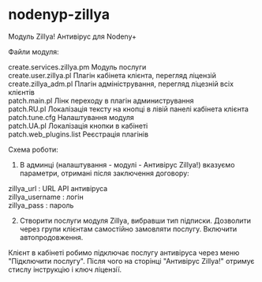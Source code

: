 # nodenyp-zillya
Модуль Zillya! Антивірус для Nodeny+

Файли модуля:

create.services.zillya.pm Модуль послуги  
create.user.zillya.pl Плагін кабінета клієнта, перегляд ліцензій  
create.zillya_adm.pl Плагін адміністрування, перегляд ліцезній всіх клієнтів  
patch.main.pl Лінк переходу в плагін администрування  
patch.RU.pl Локалізація тексту на кнопці в лівій панелі кабінета клієнта  
patch.tune.cfg Налаштування модуля  
patch.UA.pl Локалізація кнопки в кабінеті  
patch.web_plugins.list Реєстрація плагінів  

Схема роботи:

1. В админці (налаштування - модулі - Антивірус Zillya!) вказуємо параметри, отримані після заключення договору:

zillya_url      : URL API антивіруса  
zillya_username : логін  
zillya_pass     : пароль  

2. Створити послуги модуля Zillya, вибравши тип підписки. Дозволити через групи клієнтам самостійно замовляти послугу. Включити автопродовження.

Клієнт в кабінеті робимо підключає послугу антивіруса через меню "Підключити послугу". Після чого на сторінці "Антивірус Zillya!" отримує стислу інструкцію і ключ ліцензії.


